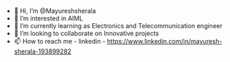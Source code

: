 - 👋 Hi, I’m @Mayureshsherala
- 👀 I’m interested in AIML
- 🌱 I’m currently learning as Electronics and Telecommunication engineer
- 💞️ I’m looking to collaborate on Innovative projects
- 📫 How to reach me - linkedin - https://www.linkedin.com/in/mayuresh-sherala-193899282

<!---
Mayureshsherala/Mayureshsherala is a ✨ special ✨ repository because its `README.md` (this file) appears on your GitHub profile.
You can click the Preview link to take a look at your changes.
--->
